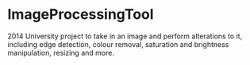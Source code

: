 # ImageProcessingTool
2014 University project to take in an image and perform alterations to it, including edge detection, colour removal, saturation and brightness manipulation, resizing and more.

